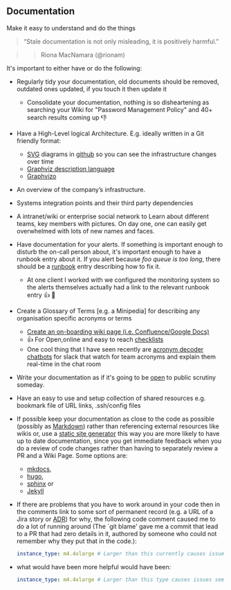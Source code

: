 ## Documentation

<summary>Make it easy to understand and do the things</summary>

> “Stale documentation is not only misleading, it is positively harmful.”

>> Riona MacNamara (@rionam)

It's important to either have or do the following:

* Regularly tidy your documentation, old documents should be removed, outdated ones updated, if you touch it then update it
  * Consolidate your documentation, nothing is so disheartening as searching your Wiki for "Password Management Policy" and 40+ search results coming up :-1:
* Have a High-Level logical Architecture. E.g. ideally written in a Git friendly format:
  * [SVG](https://en.wikipedia.org/wiki/Scalable_Vector_Graphics) diagrams in [github](https://github.com/blog/1902-svg-viewing-diffing) so you can see the infrastructure changes over time
  * [Graphviz description language](http://www.graphviz.org/content/dot-language)
  * [Graphvizo](http://gravizo.com/)
* An overview of the company’s infrastructure.
* Systems integration points and their third party dependencies
* A intranet/wiki or enterprise social network to Learn about different teams, key members with pictures. On day one, one can easily get overwhelmed with lots of new names and faces.
* Have documentation for your alerts. If something is important enough to disturb the on-call person about, it's important enough to have a runbook entry about it. If you alert because _foo queue is too long_, there should be a [runbook](https://web.archive.org/web/20191005043445/http://holyhandgrenade.org:80/blog/2011/08/runbooks-are-stupid-and-youre-doing-them-wrong/) entry describing how to fix it.
  * At one client I worked with we configured the monitoring system so the alerts themselves actually had a link to the relevant runbook entry :+1: :clap:
* Create a Glossary of Terms [e.g. a Minipedia] for describing any organisation specific acronyms or terms
  * [Create an on-boarding wiki page (i.e. Confluence/Google Docs)](https://wiki.mozilla.org/Devops/onboarding)
  * :+1: For Open,online and easy to reach [checklists](https://github.com/annahsgraves/onboarding-documents-1/tree/master/Checklists/team-based-checklists)
  * One cool thing that I have seen recently are [acronym decoder chatbots](https://wonderus.app/) for slack that watch for team acronyms and explain them real-time in the chat room
* Write your documentation as if it's going to be [open](https://www.gov.uk/design-principles#tenth) to public scrutiny someday.
* Have an easy to use and setup collection of shared resources e.g. bookmark file of URL links, .ssh/config files
* If possible keep your documentation as close to the code as possible (possibly as [Markdown](https://www.markdownguide.org/)) rather than referencing external resources like wikis or, use a [static site generator](https://www.markdownguide.org/getting-started#documentation) this way you are more likely to have up to date documentation, since you get immediate feedback when you do a review of code changes rather than having to separately review a PR and a Wiki Page. Some options are:
  * [mkdocs](https://www.mkdocs.org/),
  * [hugo](https://gohugo.io/),
  * [sphinx](https://docs.readthedocs.io/en/stable/intro/getting-started-with-sphinx.html) or
  * [Jekyll](https://jekyllrb.com/)
* If there are problems that you have to work around in your code then in the comments link to some sort of permanent record (e.g. a URL of a Jira story or [ADR](https://github.com/joelparkerhenderson/architecture_decision_record)) for why, the following code comment caused me to do a lot of running around (The `git blame' gave me a commit that lead to a PR that had zero details in it, authored by someone who could not remember why they put that in the code.):

  ```yaml
  instance_type: m4.4xlarge # Larger than this currently causes issues on our AMIs…
  ```

* what would have been more helpful would have been:

  ```yaml
  instance_type: m4.4xlarge # Larger than this type causes issues see REF-2019
  ```
